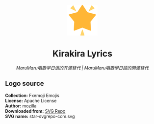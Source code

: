 <p align="center">
  <img src="https://raw.githubusercontent.com/kirakira-lyrics/.github/refs/heads/main/profile/star-svgrepo-com.png" width="100" height="100">
</p>
<h1 align="center">Kirakira Lyrics</h1>
<p align="center"><i>MaruMaru唱歌学日语的开源替代 | MaruMaru唱歌學日語的開源替代</i></p>

## Logo source

**Collection:** Fxemoji Emojis  
**License:** Apache License  
**Author:** mozilla  
**Downloaded from:** [SVG Repo](www.svgrepo.com)  
**SVG name:** star-svgrepo-com.svg
